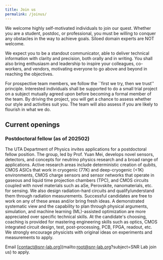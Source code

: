 ```yaml
---
title: Join us
permalink: /joinus/
---
```


We welcome highly self-motivated individuals to join our quest.  Whether you are a student, postdoc, or professional, you must be willing to conquer any obstacles in the way to achieve goals.  Siloed domain experts are NOT welcome.

We expect you to be a standout communicator, able to deliver technical information with clarity and precision, both orally and in writing.  You shall also bring enthusiasm and leadership to inspire your colleagues, co-workers, and vendors, motivating everyone to go above and beyond in reaching the objectives.

For prospective team members, we follow the ``first we try, then we trust'' principle.  Interested individuals shall be supported to do a small trial project on a subject mutually agreed upon before becoming a formal member of the team.  By driving the project, you will get a chance to assess whether our style and activities suit you.  The team will also assess if you are likely to flourish in what we do.

## Current openings

### Postdoctoral fellow (as of 202502)

The UTA Department of Physics invites applications for a postdoctoral fellow position.  The group, led by Prof. Yuan Mei, develops novel sensors, detectors, and concepts for neutrino physics research and a broad range of applications.  Active research areas include deterministic creation of qubits, CMOS ASICs that work in cryogenic (77K) and deep-cryogenic (<1K) environments, CMOS charge sensors and sensor networks that operate in gaseous and liquid time projection chambers (TPC), and CMOS circuits coupled with novel materials such as aSe, Perovskite, nanomaterials, etc. for sensing.  We also design radiation-hard circuits and qualify/understand them through radiation measurements.  Successful candidates are free to work on any of these areas and/or bring fresh ideas.  A demonstrated systematic view and the capability to plan through physical arguments, simulation, and machine learning (ML)-assisted optimization are more appreciated over specific technical skills.  At the candidate's choosing, coaching is provided for mastering engineering skills such as optics, CMOS integrated circuit design, test, post-processing, PCB, FPGA, readout, etc.  We strongly encourage physicists with original ideas on experiments and measurements to apply.

Email [contact@snr-lab.org](mailto:root@snr-lab.org?subject=SNR Lab join us) to apply.
